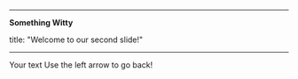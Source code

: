 

---

**Something Witty**

title: "Welcome to our second slide!"

---

Your text
Use the left arrow to go back!

